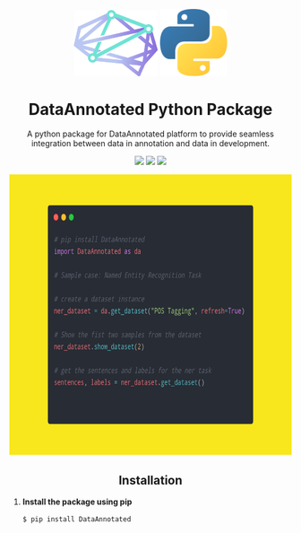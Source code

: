 <p align="center">
  <img src="./assets/logo.png" width="150" margin-right="100px"/>
  <img src="./assets/python.png" width="120" /> 
</p>
<h1 align="center" style="font-weight:bold">
    DataAnnotated Python Package
</h1>

<p align="center">
A python package for DataAnnotated platform to provide seamless integration between data in annotation and data in development.
</p>

<p align="center">
<img src="https://img.shields.io/badge/License-MIT-yellow.svg" />
<img src="https://img.shields.io/badge/Maintained%3F-yes-green.svg" />
<img src="https://img.shields.io/badge/Made%20with-Python-1f425f.svg" />
</p>

<p align="center">
<img src="./assets/sample code.png" width="800" height="500"/>
</p>


<h2 align="center" style="font-weight:bold">
Installation
</h2>

1. **Install the package using pip**

    ```bash
    $ pip install DataAnnotated
    ```